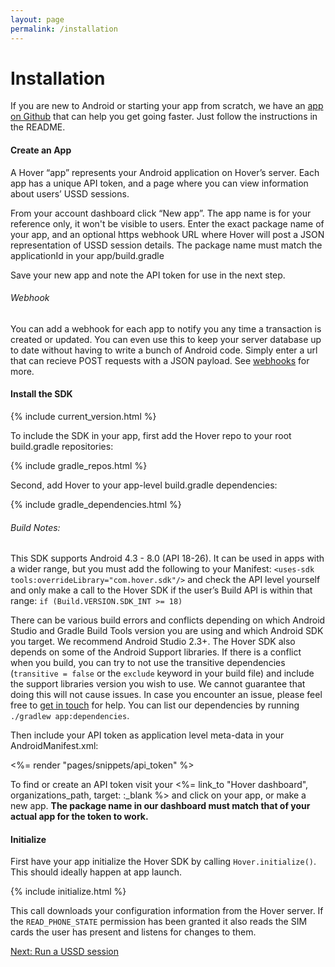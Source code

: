 ```yaml
---
layout: page
permalink: /installation
---
```


# Installation

If you are new to Android or starting your app from scratch, we have an [app on Github](https://github.com/UseHover/HoverStarter) that can help you get going faster. Just follow the instructions in the README.

#### Create an App

A Hover “app” represents your Android application on Hover’s server. Each app has a unique API token, and a page where you can view information about users’ USSD sessions.

From your account dashboard click “New app”. The app name is for your reference only, it won't be visible to users. Enter the exact package name of your app, and an optional https webhook URL where Hover will post a JSON representation of USSD session details. The package name must match the applicationId in your app/build.gradle

Save your new app and note the API token for use in the next step.

###### Webhook

You can add a webhook for each app to notify you any time a transaction is created or updated. You can even use this to keep your server database up to date without having to write a bunch of Android code. Simply enter a url that can recieve POST requests with a JSON payload. See [webhooks](/docs/webhooks) for more.

#### Install the SDK

{% include current_version.html %}

To include the SDK in your app, first add the Hover repo to your root build.gradle repositories:

{% include gradle_repos.html %}

 Second, add Hover to your app-level build.gradle dependencies:

{% include gradle_dependencies.html %}

###### Build Notes:

This SDK supports Android 4.3 - 8.0 (API 18-26). It can be used in apps with a wider range, but you must add the following to your Manifest: `<uses-sdk tools:overrideLibrary="com.hover.sdk"/>` and check the API level yourself and only make a call to the Hover SDK if the user’s Build API is within that range: `if (Build.VERSION.SDK_INT >= 18)`

  

There can be various build errors and conflicts depending on which Android Studio and Gradle Build Tools version you are using and which Android SDK you target. We recommend Android Studio 2.3+. The Hover SDK also depends on some of the Android Support libraries. If there is a conflict when you build, you can try to not use the transitive dependencies (`transitive = false` or the `exclude` keyword in your build file) and include the support libraries version you wish to use. We cannot guarantee that doing this will not cause issues. In case you encounter an issue, please feel free to [get in touch](javascript:void(0)) for help. You can list our dependencies by running `./gradlew app:dependencies`.

Then include your API token as application level meta-data in your AndroidManifest.xml:

<%= render "pages/snippets/api\_token" %>

To find or create an API token visit your <%= link\_to "Hover dashboard", organizations\_path, target: :\_blank %> and click on your app, or make a new app. **The package name in our dashboard must match that of your actual app for the token to work.**

#### Initialize

First have your app initialize the Hover SDK by calling `Hover.initialize()`. This should ideally happen at app launch.

{% include initialize.html %}

This call downloads your configuration information from the Hover server. If the `READ_PHONE_STATE` permission has been granted it also reads the SIM cards the user has present and listens for changes to them.

[Next: Run a USSD session](/ussd)
